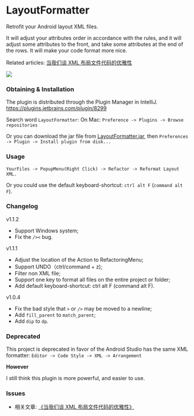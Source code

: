 # LayoutFormatter

Retrofit your Android layout XML files.

It will adjust your attributes order in accordance with the rules,
and it will adjust some attributes to the front, and take some attributes at the end of the rows.
It will make your code format more nice.

Related articles: <a href="https://drakeet.me/layoutformatter">当我们谈 XML 布局文件代码的优雅性</a>

![](http://ww4.sinaimg.cn/large/86e2ff85gw1f2t2d40we4j21ge0m5gz1.jpg)

### Obtaining & Installation

The plugin is distributed through the Plugin Manager in IntelliJ. https://plugins.jetbrains.com/plugin/8299

Search word `LayoutFormatter`: On Mac: `Preference -> Plugins -> Browse repositories`

Or you can download the jar file from [LayoutFormatter.jar](https://github.com/drakeet/LayoutFormatter/releases),
then `Preferences -> Plugin -> Install plugin from disk...`


### Usage

`YourFiles -> PopupMenu(Right Click) -> Refactor -> Reformat Layout XML.`

Or you could use the default keyboard-shortcut: `ctrl alt F` (`command alt F`).

### Changelog
v1.1.2<br/>
- Support Windows system;<br/>
- Fix the `/><` bug.

v1.1.1<br/>
- Adjust the location of the Action to RefactoringMenu;<br/>
- Support UNDO（ctrl/command + z);<br/>
- Filter non XML file;<br/>
- Support one key to format all files on the entire project or folder;<br/>
- Add default keyboard-shortcut: ctrl alt F (command alt F).

v1.0.4<br/>
- Fix the bad style that `>` or `/>` may be moved to a newline;<br/>
- Add `fill_parent` to `match_parent`;<br/>
- Add `dip` to `dp`.<br/>


### Deprecated

This project is deprecated in favor of the Android Studio has the same XML formatter:
`Editor -> Code Style -> XML -> Arrangement`

**However**

I still think this plugin is more powerful, and easier to use.


### Issues

- 相关文章: [《当我们谈 XML 布局文件代码的优雅性》](https://drakeet.me/layoutformatter)



